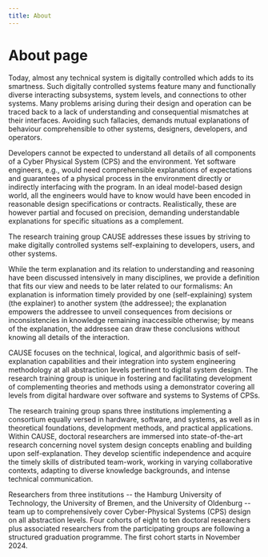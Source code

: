 ```yaml
---
title: About
---
```

# About page

Today, almost any technical system is digitally controlled which adds to its smartness. Such digitally controlled systems feature many and functionally diverse interacting subsystems, system levels, and connections to other systems. Many problems arising during their design and operation can be traced back to a lack of understanding and consequential mismatches at their interfaces. Avoiding such fallacies, demands mutual explanations of behaviour comprehensible to other systems, designers, developers, and operators. 

Developers cannot be expected to understand all details of all components of a Cyber Physical System (CPS) and the environment. Yet software engineers, e.g., would need comprehensible explanations of expectations and guarantees of a physical process in the environment directly or indirectly interfacing with the program. In an ideal model-based design world, all the engineers would have to know would have been encoded in reasonable design specifications or contracts. Realistically, these are however partial and focused on precision, demanding understandable explanations for specific situations as a complement. 

The research training group CAUSE addresses these issues by striving to make digitally controlled systems self-explaining to developers, users, and other systems.

While the term explanation and its relation to understanding and reasoning have been discussed intensively in many disciplines, we provide a definition that fits our view and needs to be later related to our formalisms: An explanation is information timely provided by one (self-explaining) system (the explainer) to another system (the addressee); the explanation empowers the addressee to unveil consequences from decisions or inconsistencies in knowledge remaining inaccessible otherwise; by means of the explanation, the addressee can draw these conclusions without knowing all details of the interaction.

CAUSE focuses on the technical, logical, and algorithmic basis of self-explanation capabilities and their integration into system engineering methodology at all abstraction levels pertinent to digital system design. The research training group is unique in fostering and facilitating development of complementing theories and methods using a demonstrator covering all levels from digital hardware over software and systems to Systems of CPSs.

The research training group spans three institutions implementing a consortium equally versed in hardware, software, and systems, as well as in theoretical foundations, development methods,  and practical applications. Within CAUSE, doctoral researchers are immersed into state-of-the-art research concerning novel system design concepts enabling and building upon self-explanation. They develop scientific independence and acquire the timely skills of distributed team-work, working in varying collaborative contexts, adapting to diverse knowledge backgrounds, and intense technical communication.

Researchers from three institutions -- the Hamburg University of Technology, the University of Bremen, and the University of Oldenburg -- team up to comprehensively cover Cyber-Physical Systems (CPS) design on all abstraction levels. 
Four cohorts of eight to ten doctoral researchers plus associated researchers from the participating groups are following a structured graduation programme. The first cohort starts in November 2024.

